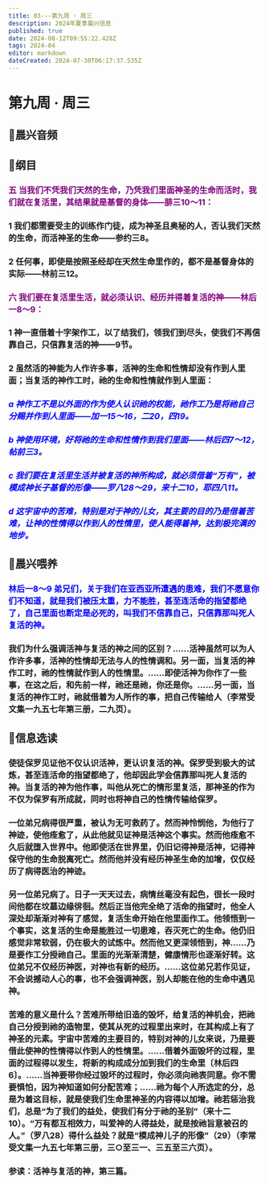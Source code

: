 ```yaml
---
title: 03---第九周 · 周三
description: 2024年夏季晨兴信息
published: true
date: 2024-08-12T09:55:22.428Z
tags: 2024-04
editor: markdown
dateCreated: 2024-07-30T06:17:37.535Z
---
```


# 第九周 · 周三
## 🎵晨兴音频

## 📖纲目

### <font color=purple>五    当我们不凭我们天然的生命，乃凭我们里面神圣的生命而活时，我们就在复活里，其结果就是基督的身体——腓三10～11：</font>

### 1    我们都需要受主的训练作门徒，成为神圣且奥秘的人，否认我们天然的生命，而活神圣的生命——参约三8。

### 2    任何事，即使是按照圣经却在天然生命里作的，都不是基督身体的实际——林前三12。

### <font color=purple>六    我们要在复活里生活，就必须认识、经历并得着复活的神——林后一8～9：</font>

### 1    神一直借着十字架作工，以了结我们，领我们到尽头，使我们不再信靠自己，只信靠复活的神——9节。

### 2    虽然活的神能为人作许多事，活神的生命和性情却没有作到人里面；当复活的神作工时，祂的生命和性情就作到人里面：

### <font color=blue>*a    神作工不是以外面的作为使人认识祂的权能，祂作工乃是将祂自己分赐并作到人里面——加一15～16，二20，四19。*</font>

### <font color=blue>*b    神使用环境，好将祂的生命和性情作到我们里面——林后四7～12，帖前三3。*</font>

### <font color=blue>*c    我们要在复活里生活并被复活的神所构成，就必须借着“万有”，被模成神长子基督的形像——罗八28～29，来十二10，耶四八11。*</font>

### <font color=blue>*d    这宇宙中的苦难，特别是对于神的儿女，其主要的目的乃是借着苦难，让神的性情得以作到人的性情里，使人能得着神，达到极完满的地步。*</font>

## 📖晨兴喂养

### <font color=blue>林后一8～9    弟兄们，关于我们在亚西亚所遭遇的患难，我们不愿意你们不知道，就是我们被压太重，力不能胜，甚至连活命的指望都绝了，自己里面也断定是必死的，叫我们不信靠自己，只信靠那叫死人复活的神。</font>

### 我们为什么强调活神与复活的神之间的区别？……活神虽然可以为人作许多事，活神的性情却无法与人的性情调和。另一面，当复活的神作工时，祂的性情就作到人的性情里。……即使活神为你作了一些事，在这之后，和先前一样，祂还是祂，你还是你。……另一面，当复活的神作工时，祂就借着为人所作的事，把自己传输给人（李常受文集一九五七年第三册，二九页）。

## 📖信息选读

### 使徒保罗见证他不仅认识活神，更认识复活的神。保罗受到极大的试炼，甚至连活命的指望都绝了，他却因此学会信靠那叫死人复活的神。当复活的神为他作事，叫他从死亡的情形里复活，那神圣的作为不仅为保罗有所成就，同时也将神自己的性情传输给保罗。

### 一位弟兄病得很严重，被认为无可救药了。然而神怜悯他，为他行了神迹，使他痊愈了，从此他就见证神是活神这个事实。然而他痊愈不久后就堕入世界中。他即使活在世界里，仍旧记得神是活神，记得神保守他的生命脱离死亡。然而他并没有经历神圣生命的加增，仅仅经历了病得医治的神迹。

### 另一位弟兄病了。日子一天天过去，病情丝毫没有起色，很长一段时间他都在坟墓边缘徘徊。然后正当他完全绝了活命的指望时，他全人深处却渐渐对神有了感觉，复活生命开始在他里面作工。他领悟到一个事实，这复活的生命是能胜过一切患难，吞灭死亡的生命。他仍旧感觉非常软弱，仍在极大的试炼中。然而他又更深领悟到，神……乃是要作工分授祂自己。里面的光渐渐清楚，健康情形也逐渐好转。这位弟兄不仅经历神医，对神也有新的经历。……这位弟兄若作见证，不会说撼动人心的事，也不会强调神医，别人却能在他的生命中遇见神。

### 苦难的意义是什么？苦难所带给旧造的毁坏，给复活的神机会，把祂自己分授到祂的造物里，使其从死的过程里出来时，在其构成上有了神圣的元素。宇宙中苦难的主要目的，特别对神的儿女来说，乃是要借此使神的性情得以作到人的性情里。……借着外面毁坏的过程，里面的过程得以发生，将新的构成成分加到我们的生命里〔林后四6〕。……当神要带你经过毁坏的过程时，你必须向祂表同意。你不需要惧怕，因为神知道如何分配苦难；……祂为每个人所选定的分，总是为着这目标，就是使我们生命里神圣的内容得以加增。祂若惩治我们，总是“为了我们的益处，使我们有分于祂的圣别”（来十二10）。“万有都互相效力，叫爱神的人得益处，就是按祂旨意被召的人。”（罗八28）得什么益处？就是“模成神儿子的形像”（29）（李常受文集一九五七年第三册，三○至三一、三五至三六页）。

### 参读：活神与复活的神，第三篇。
<!-- Google tag (gtag.js) -->
<script async src="https://www.googletagmanager.com/gtag/js?id=G-1P8709Z16T"></script>
<script>
  window.dataLayer = window.dataLayer || [];
  function gtag(){dataLayer.push(arguments);}
  gtag('js', new Date());

  gtag('config', 'G-1P8709Z16T');
</script>
